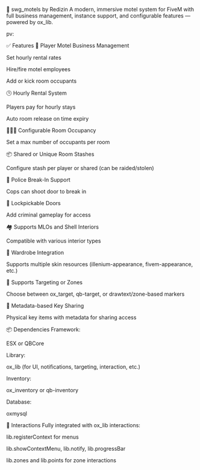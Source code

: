 🏨 swg_motels by Redizin
A modern, immersive motel system for FiveM with full business management, instance support, and configurable features — powered by ox_lib.


pv: 

✅ Features
🏢 Player Motel Business Management

Set hourly rental rates

Hire/fire motel employees

Add or kick room occupants

🕒 Hourly Rental System

Players pay for hourly stays

Auto room release on time expiry

🧑‍🤝‍🧑 Configurable Room Occupancy

Set a max number of occupants per room

📦 Shared or Unique Room Stashes

Configure stash per player or shared (can be raided/stolen)

🚓 Police Break-In Support

Cops can shoot door to break in

🧰 Lockpickable Doors

Add criminal gameplay for access

🏘️ Supports MLOs and Shell Interiors

Compatible with various interior types

👕 Wardrobe Integration

Supports multiple skin resources (illenium-appearance, fivem-appearance, etc.)

🎯 Supports Targeting or Zones

Choose between ox_target, qb-target, or drawtext/zone-based markers

🔑 Metadata-based Key Sharing

Physical key items with metadata for sharing access

📦 Dependencies
Framework:

ESX or QBCore

Library:

ox_lib (for UI, notifications, targeting, interaction, etc.)

Inventory:

ox_inventory or qb-inventory

Database:

oxmysql

🧩 Interactions
Fully integrated with ox_lib interactions:

lib.registerContext for menus

lib.showContextMenu, lib.notify, lib.progressBar

lib.zones and lib.points for zone interactions

